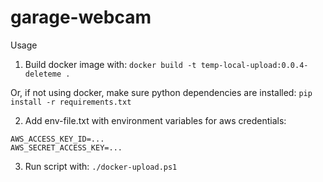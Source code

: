 # garage-webcam

Usage

1. Build docker image with:
`docker build -t temp-local-upload:0.0.4-deleteme .`

Or, if not using docker, make sure python dependencies are installed:
`pip install -r requirements.txt`

2. Add env-file.txt with environment variables for aws credentials:
```
AWS_ACCESS_KEY_ID=...
AWS_SECRET_ACCESS_KEY=...
```

3. Run script with:
`./docker-upload.ps1`
